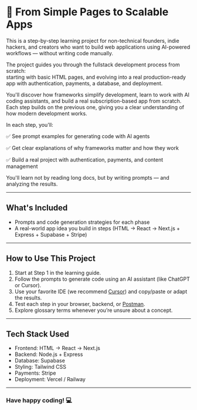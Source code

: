 # 🚀 From Simple Pages to Scalable Apps

This is a step-by-step learning project for non-technical founders, indie hackers, and creators who want to build web applications using AI-powered workflows — without writing code manually.

The project guides you through the fullstack development process from scratch:  
starting with basic HTML pages, and evolving into a real production-ready app with authentication, payments, a database, and deployment.

You'll discover how frameworks simplify development, learn to work with AI coding assistants, and build a real subscription-based app from scratch. Each step builds on the previous one, giving you a clear understanding of how modern development works.

In each step, you'll:

✅ See prompt examples for generating code with AI agents

✅ Get clear explanations of why frameworks matter and how they work

✅ Build a real project with authentication, payments, and content management

You'll learn not by reading long docs, but by writing prompts — and analyzing the results.

---

## What's Included

- Prompts and code generation strategies for each phase
- A real-world app idea you build in steps (HTML → React → Next.js + Express + Supabase + Stripe)

---

## How to Use This Project

1. Start at Step 1 in the learning guide.
2. Follow the prompts to generate code using an AI assistant (like ChatGPT or Cursor).
3. Use your favorite IDE (we recommend [Cursor](https://www.cursor.so/)) and copy/paste or adapt the results.
4. Test each step in your browser, backend, or [Postman](https://www.postman.com/).
5. Explore glossary terms whenever you’re unsure about a concept.

---

## Tech Stack Used

- Frontend: HTML → React → Next.js
- Backend: Node.js + Express
- Database: Supabase
- Styling: Tailwind CSS
- Payments: Stripe
- Deployment: Vercel / Railway

---

### Have happy coding! 💻 
